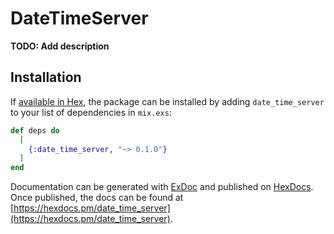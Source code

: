 # DateTimeServer

**TODO: Add description**

## Installation

If [available in Hex](https://hex.pm/docs/publish), the package can be installed
by adding `date_time_server` to your list of dependencies in `mix.exs`:

```elixir
def deps do
  [
    {:date_time_server, "~> 0.1.0"}
  ]
end
```

Documentation can be generated with [ExDoc](https://github.com/elixir-lang/ex_doc)
and published on [HexDocs](https://hexdocs.pm). Once published, the docs can
be found at [https://hexdocs.pm/date_time_server](https://hexdocs.pm/date_time_server).

